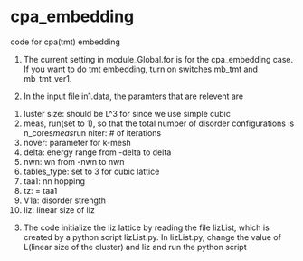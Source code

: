 # cpa_embedding
code for cpa(tmt) embedding

1. The current setting in module_Global.for is for the cpa_embedding case.
If you want to do tmt embedding, turn on switches mb_tmt and mb_tmt_ver1.

2. In the input file in1.data, the paramters that are relevent are
1) luster size: should be L^3 for since we use simple cubic
2) meas, run(set to 1), so that the total number of disorder configurations is n_cores*meas*run
niter: # of iterations
3) nover: parameter for k-mesh
4) delta: energy range from -delta to delta
5) nwn: wn from -nwn to nwn
6) tables_type: set to 3 for cubic lattice
7) taa1: nn hopping
8) tz: = taa1
9) V1a: disorder strength
10) liz: linear size of liz

3. The code initialize the liz lattice by reading the file lizList, which is created by a python script lizList.py.
In lizList.py, change the value of L(linear size of the cluster) and liz and run the python script

